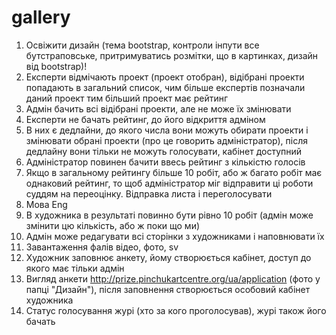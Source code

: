 # gallery

1. Освіжити дизайн (тема bootstrap, контроли інпути все бутстраповське, притримуватись розмітки, що в картинках, дизайн від bootstrap)!
2. Експерти відмічають проект (проект отобран), відібрані проекти попадають в загальний список, чим більше експертів позначали даний проект тим більший проект має рейтинг 
3. Адмін бачить всі відібрані проекти, але не може їх змінювати
4. Експерти не бачать рейтинг, до його відкриття адміном
5. В них є дедлайни, до якого числа вони можуть обирати проекти і змінювати обрані проекти (про це говорить адміністратор), після дедлайну вони тільки не можуть голосувати, кабінет доступний
6. Адміністратор повинен бачити ввесь рейтинг з кількістю голосів 
7. Якщо в загальному рейтингу більше 10 робіт, або ж багато робіт має однаковий рейтинг, то щоб адміністратор міг відправити ці роботи суддям на переоцінку. Відправка листа і переголосувати 
8. Мова Eng
9. В художника в результаті повинно бути рівно 10 робіт (адмін може змінити цю кількість, або ж поки що ми)
10. Адмін може редагувати всі сторінки з художниками і наповнювати їх 
11. Завантаження фалів відео, фото, sv
12. Художник заповнює анкету, йому створюється кабінет, доступ до якого має тільки адмін
13. Вигляд анкети http://prize.pinchukartcentre.org/ua/application (фото у папці "Дизайн"), після заповнення створюється особовий кабінет художника
14. Статус голосування журі (хто за кого проголосував), журі також його бачать
